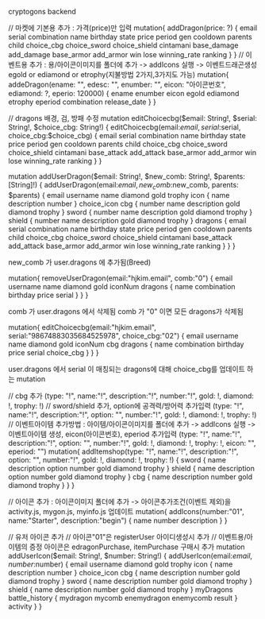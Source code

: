 cryptogons backend

// 마켓에 기본용 추가 : 가격(price)만 입력
mutation{
  addDragon(price: ?) {
    email
    serial
    combination
    name
    birthday
    state
    price
    period
    gen
    cooldown
    parents
    child
    choice_cbg
    choice_sword
    choice_shield
    cintamani
    base_damage
    add_damage
    base_armor
    add_armor
    win
    lose
    winning_rate
    ranking
  }
}
// 이벤트용 추가 : 용/아이콘이미지를 폴더에 추가 -> addIcons 실행 -> 이벤트드래곤생성 egold or ediamond or etrophy(지불방법 2가지,3가지도 가능)
mutation{
  addeDragon(ename: "", edesc: "", enumber: "", eicon: "아이콘번호", ediamond: ?, eperio: 120000) {
    ename
    enumber
    eicon
    egold
    ediamond
    etrophy
    eperiod
    combination
    release_date
  }
}

// dragons 배경, 검, 방패 수정
mutation editChoicecbg($email: String!, $serial: String!, $choice_cbg: String!) {
  editChoicecbg(email:$email, serial:$serial, choice_cbg:$choice_cbg) {
    email
    serial
    combination
    name
    birthday
    state
    price
    period
    gen
    cooldown
    parents
    child
    choice_cbg
    choice_sword
    choice_shield
    cintamani
    base_attack
    add_attack
    base_armor
    add_armor
    win
    lose
    winning_rate
    ranking
   }
  }

mutation addUserDragon($email: String!, $new_comb: String!, $parents: [String]!) {
  addUserDragon(email:$email, new_comb:$new_comb, parents: $parents) {
  email
  username
  name
  diamond
  gold
  trophy
  icon {
    name
    description
    number
  }
  choice_icon
  cbg {
    number
    name
    description
    gold
    diamond
    trophy
  }
  sword {
    number
    name
    description
    gold
    diamond
    trophy
  }
  shield {
    number
    name
    description
    gold
    diamond
    trophy
  }
  dragons {
    email
    serial
    combination
    name
    birthday
    state
    price
    period
    gen
    cooldown
    parents
    child
    choice_cbg
    choice_sword
    choice_shield
    cintamani
    base_attack
    add_attack
    base_armor
    add_armor
    win
    lose
    winning_rate
    ranking
  }
 }
}

new_comb 가 user.dragons 에 추가됨(Breed)

mutation{
  removeUserDragon(email:"hjkim.email", comb:"0") {
    email
    username
    name
    diamond
    gold
    iconNum
    dragons {
      name
      combination
      birthday
      price
      serial
    }
  }
}

comb 가 user.dragons 에서 삭제됨
comb 가 "0" 이면 모든 dragons가 삭제됨

mutation{
  editChoicecbg(email:"hjkim.email", serial:"98674883035684525978", choice_cbg:"02") {
    email
    username
    name
    diamond
    gold
    iconNum
    cbg
    dragons {
      name
      combination
      birthday
      price
      serial
      choice_cbg
    }
  }
}

user.dragons 에서 serial 이 매칭되는 dragons에 대해 choice_cbg를 업데이트 하는 mutation

// cbg 추가
(type: "!", name:"!", description:"!", number:"!", gold: !, diamond: !, trophy: !)
// sword/shield 추가, option에 공격력/방어력 추가입력
(type: "!", name:"!", description:"!", option: "", number:"!", gold: !, diamond: !, trophy: !)
// 이벤트아이템 추가방법 : 아이템/아이콘이미지를 폴더에 추가 -> addIcons 실행 -> 이벤트아이템 생성, eicon(아이콘번호), eperiod 추가입력
(type: "!", name:"!", description:"!", option: "", number:"!", gold: !, diamond: !, trophy: !, eicon: "", eperiod: "")
mutation{
  addItemshop(type: "!", name:"!", description:"!", option: "", number:"!", gold: !, diamond: !, trophy: !) {
    sword {
      name
      description
      option
      number
      gold
      diamond
      trophy
    }
    shield {
      name
      description
      option
      number
      gold
      diamond
      trophy
    }
    cbg {
      name
      description
      number
      gold
      diamond
      trophy
    }
  }
}

// 아이콘 추가 : 아이콘이미지 폴더에 추가 -> 아이콘추가조건(이벤트 제외)을 activity.js, mygon.js, myinfo.js 업데이트
mutation{
  addIcons(number:"01", name:"Starter", description:"begin") {
    name
    number
    description
  }
}

// 유저 아이콘 추가 
// 아이콘"01"은 registerUser 아이디생성시 추가
// 이벤트용/아이템의 증정 아이콘은 edragonPurchase, itemPurchase 구매시 추가
mutation addUserIcon($email: String!, $number: String!) {
  addUserIcon(email:$email, number:$number) {
  email
  username
  diamond
  gold
  trophy
  icon {
    name
    description
    number
  }
  choice_icon
  cbg {
    name
    description
    number
    gold
    diamond
    trophy
  }
  sword {
    name
    description
    number
    gold
    diamond
    trophy
  }
  shield {
    name
    description
    number
    gold
    diamond
    trophy
  }
  myDragons
  battle_history {
    mydragon
    mycomb
    enemydragon
    enemycomb
    result
  }
  activity
 }
}